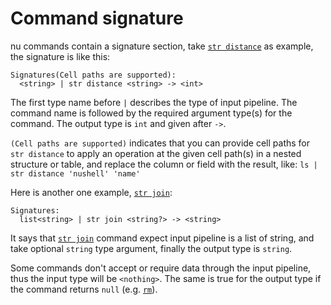 # Command signature

nu commands contain a signature section, take [`str distance`](/commands/docs/str_distance.md) as example, the signature is like this:

```nu
Signatures(Cell paths are supported):
  <string> | str distance <string> -> <int>
```

The first type name before `|` describes the type of input pipeline. The command name is followed by the required argument type(s) for the command. The output type is `int` and given after `->`.

`(Cell paths are supported)` indicates that you can provide cell paths for `str distance` to apply an operation at the given cell path(s) in a nested structure or table, and replace the column or field with the result, like:  `ls | str distance 'nushell' 'name'`

Here is another one example, [`str join`](/commands/docs/str_join.md):

```nu
Signatures:
  list<string> | str join <string?> -> <string>
```

It says that [`str join`](/commands/docs/str_join.md) command expect input pipeline is a list of string, and take optional `string` type argument, finally the output type is `string`.

Some commands don't accept or require data through the input pipeline, thus the input type will be `<nothing>`.
The same is true for the output type if the command returns `null` (e.g. [`rm`](/commands/docs/rm.md)).
